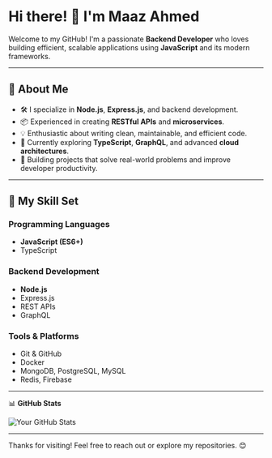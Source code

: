 # Hi there! 👋 I'm Maaz Ahmed

Welcome to my GitHub! I'm a passionate **Backend Developer** who loves building efficient, scalable applications using **JavaScript** and its modern frameworks.

---

## 🚀 About Me

- 🛠️ I specialize in **Node.js**, **Express.js**, and backend development.
- 📦 Experienced in creating **RESTful APIs** and **microservices**.
- 💡 Enthusiastic about writing clean, maintainable, and efficient code.
- 🌱 Currently exploring **TypeScript**, **GraphQL**, and advanced **cloud architectures**.
- 🔭 Building projects that solve real-world problems and improve developer productivity.

---

## 📂 My Skill Set

### Programming Languages
- **JavaScript (ES6+)**
- TypeScript

### Backend Development
- **Node.js**
- Express.js
- REST APIs
- GraphQL

### Tools & Platforms
- Git & GitHub
- Docker
- MongoDB, PostgreSQL, MySQL
- Redis, Firebase

---

📊 **GitHub Stats**

![Your GitHub Stats](https://github-readme-stats.vercel.app/api?username=muazahmed-dev&show_icons=true&theme=radical)

---

Thanks for visiting! Feel free to reach out or explore my repositories. 😊
